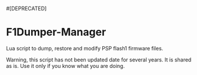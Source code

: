 #[DEPRECATED]
# F1Dumper-Manager
Lua script to dump, restore and modify PSP flash1 firmware files.

Warning, this script has not been updated date for several years. It is shared as is. Use it only if you know what you are doing.